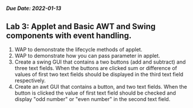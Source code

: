 #### _Due Date: 2022-01-13_

## Lab 3: Applet and Basic AWT and Swing components with event handling.
1. WAP to demonstrate the lifecycle methods of applet.
2. WAP to demonstrate how you can pass parameter in applet.
3. Create a swing GUI that contains a two buttons (add and subtract) and three text fields. When the buttons are clicked sum or difference of values of first two text fields should be displayed in the third text field respectively.
4. Create an awt GUI that contains a button, and two text fields. When the button is clicked the value of first text field should be checked and display "odd number" or "even number" in the second text field.



